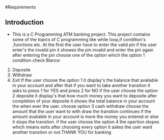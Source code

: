 #Requirements
## Introduction
* This is a C Programming ATM  banking  project. This project contains some of the topics of C programming like while loop,if condition's ,functions etc. At the first the user have to enter the 
valid pin if the user enter's the invalid pin it showes the pin invalid and enter the pin again after entering the pin choose one of the option which the option 1 condition check Blance
2. Deposite 
3. Withdraw 
4. Exit 
If the user choose the option 1 it display's the balance that avaliable in your account and after that if you want to take another transtion it asks to press 1 for YES and press 
2 for NO if the user choose the option 2 deposite it display's that how much money you want to deposite after completion of your deposite it shows the total balance in your account 
 the when ever the user. choose option 3 cash withdraw choose the amount that the user want to with draw the transtion continues if the amount avaliable in your account is more 
the money you entered or else it stops the transtion. if the user choose the option 4 the opertion stopes which means exits after choosing every option it askes the user want another
 transtion or not.THANK YOU for banking


